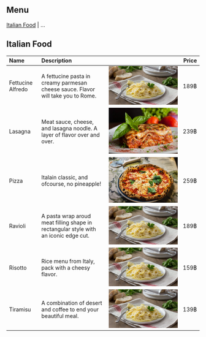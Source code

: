 ## Menu

[Italian Food](#italian-food-section) | ...

## Italian Food
| Name       | Description                 |                        | Price  |
|:-----------|:----------------------------|------------------------|-------:|
| Fettucine Alfredo   | A fettucine pasta in creamy parmesan cheese sauce. Flavor will take you to Rome. |![food1](images/alfredo.jpg) | 189฿ |        |
| Lasagna   | Meat sauce, cheese, and lasagna noodle. A layer of flavor over and over. |![food1](images/lasagna.jpg) | 239฿ |        |
| Pizza   | Italain classic, and ofcourse, no pineapple! |![food1](images/pizza.jpg) | 259฿ |        |
| Ravioli   | A pasta wrap aroud meat filling shape in rectangular style with an iconic edge cut. |![food1](images/alfredo.jpg) | 189฿ |        |
| Risotto   | Rice menu from Italy, pack with a cheesy flavor. |![food1](images/alfredo.jpg) | 159฿ |        |
| Tiramisu   | A combination of desert and coffee to end your beautiful meal. |![food1](images/alfredo.jpg) | 139฿ |        |